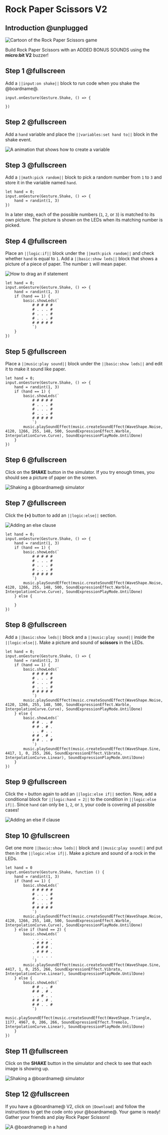 # Rock Paper Scissors V2

## Introduction @unplugged

![Cartoon of the Rock Paper Scissors game](/static/mb/projects/a4-motion.png)

Build Rock Paper Scissors with an ADDED BONUS SOUNDS using the **micro:bit V2** buzzer!

## Step 1 @fullscreen

Add a ``||input:on shake||`` block to run code when you shake the @boardname@.

```blocks
input.onGesture(Gesture.Shake, () => {

})
```

## Step 2 @fullscreen

Add a ``hand`` variable and place the ``||variables:set hand to||`` block in the shake event.

![A animation that shows how to create a variable](/static/mb/projects/rock-paper-scissors/newvar.gif)

## Step 3 @fullscreen

Add a ``||math:pick random||`` block to pick a random number from `1` to `3` and store it in the variable named ``hand``.

```blocks
let hand = 0;
input.onGesture(Gesture.Shake, () => {
    hand = randint(1, 3)
})
```

In a later step, each of the possible numbers (`1`, `2`, or `3`) is matched to its own picture. The picture is shown on the LEDs when its matching number is picked.

## Step 4 @fullscreen

Place an ``||logic:if||`` block under the ``||math:pick random||`` and check whether ``hand`` is equal to ``1``. Add a ``||basic:show leds||`` block that shows a picture of a piece of paper. The number `1` will mean paper.

![How to drag an if statement](/static/mb/projects/rock-paper-scissors/if.gif)

```blocks
let hand = 0;
input.onGesture(Gesture.Shake, () => {
    hand = randint(1, 3)
    if (hand == 1) {
        basic.showLeds(`
            # # # # #
            # . . . #
            # . . . #
            # . . . #
            # # # # #
            `)
    }
})
```

## Step 5 @fullscreen

Place a ``||music:play sound||`` block under the ``||basic:show leds||`` and edit it to make it sound like paper.

```blocks
let hand = 0;
input.onGesture(Gesture.Shake, () => {
    hand = randint(1, 3)
    if (hand == 1) {
        basic.showLeds(`
            # # # # #
            # . . . #
            # . . . #
            # . . . #
            # # # # #
            `)
        music.playSoundEffect(music.createSoundEffect(WaveShape.Noise, 4120, 1266, 255, 148, 500, SoundExpressionEffect.Warble, InterpolationCurve.Curve), SoundExpressionPlayMode.UntilDone)
    }
})
```

## Step 6 @fullscreen

Click on the **SHAKE** button in the simulator. If you try enough times, you should see a picture of paper on the screen.

![Shaking a @boardname@ simulator](/static/mb/projects/rock-paper-scissors/rpsshake.gif)


## Step 7 @fullscreen

Click the **(+)** button to add an ``||logic:else||`` section.

![Adding an else clause](/static/mb/projects/rock-paper-scissors/ifelse.gif)

```blocks
let hand = 0;
input.onGesture(Gesture.Shake, () => {
    hand = randint(1, 3)
    if (hand == 1) {
        basic.showLeds(`
            # # # # #
            # . . . #
            # . . . #
            # . . . #
            # # # # #
            `)
        music.playSoundEffect(music.createSoundEffect(WaveShape.Noise, 4120, 1266, 255, 148, 500, SoundExpressionEffect.Warble, InterpolationCurve.Curve), SoundExpressionPlayMode.UntilDone)
    } else {

    }
})
```

## Step 8 @fullscreen

Add a ``||basic:show leds||`` block and a ``||music:play sound||`` inside the ``||logic:else||``. Make a picture and sound of **scissors** in the LEDs.

```blocks
let hand = 0;
input.onGesture(Gesture.Shake, () => {
    hand = randint(1, 3)
    if (hand == 1) {
        basic.showLeds(`
            # # # # #
            # . . . #
            # . . . #
            # . . . #
            # # # # #
            `)
        music.playSoundEffect(music.createSoundEffect(WaveShape.Noise, 4120, 1266, 255, 148, 500, SoundExpressionEffect.Warble, InterpolationCurve.Curve), SoundExpressionPlayMode.UntilDone)
    } else {
        basic.showLeds(`
            # # . . #
            # # . # .
            . . # . .
            # # . # .
            # # . . #
            `)
        music.playSoundEffect(music.createSoundEffect(WaveShape.Sine, 4417, 1, 0, 255, 266, SoundExpressionEffect.Vibrato, InterpolationCurve.Linear), SoundExpressionPlayMode.UntilDone)
    }
})
```

## Step 9 @fullscreen

Click the ``+`` button again to add an ``||logic:else if||`` section. Now, add a conditional block for ``||logic:hand = 2||`` to the condition in ``||logic:else if||``. Since ``hand`` can only be `1`, `2`, or `3`, your code is covering all possible cases!

![Adding an else if clause](/static/mb/projects/rock-paper-scissors/ifelseif.gif)

## Step 10 @fullscreen

Get one more ``||basic:show leds||`` block and ``||music:play sound||`` and put then in the ``||logic:else if||``. Make a picture and sound of a rock in the LEDs.

```blocks
let hand = 0
input.onGesture(Gesture.Shake, function () {
    hand = randint(1, 3)
    if (hand == 1) {
        basic.showLeds(`
            # # # # #
            # . . . #
            # . . . #
            # . . . #
            # # # # #
            `)
        music.playSoundEffect(music.createSoundEffect(WaveShape.Noise, 4120, 1266, 255, 148, 500, SoundExpressionEffect.Warble, InterpolationCurve.Curve), SoundExpressionPlayMode.UntilDone)
    } else if (hand == 2) {
        basic.showLeds(`
            . . . . .
            . # # # .
            . # # # .
            . # # # .
            . . . . .
            `)
        music.playSoundEffect(music.createSoundEffect(WaveShape.Sine, 4417, 1, 0, 255, 266, SoundExpressionEffect.Vibrato, InterpolationCurve.Linear), SoundExpressionPlayMode.UntilDone)
    } else {
        basic.showLeds(`
            # # . . #
            # # . # .
            . . # . .
            # # . # .
            # # . . #
            `)
        music.playSoundEffect(music.createSoundEffect(WaveShape.Triangle, 1177, 4967, 0, 206, 266, SoundExpressionEffect.Tremolo, InterpolationCurve.Linear), SoundExpressionPlayMode.UntilDone)
    }
})
```

## Step 11 @fullscreen

Click on the **SHAKE** button in the simulator and check to see that each image is showing up.

![Shaking a @boardname@ simulator](/static/mb/projects/rock-paper-scissors/rpssim3.gif)

## Step 12 @fullscreen

If you have a @boardname@ V2, click on ``|Download|`` and follow the instructions to get the code
onto your @boardname@. Your game is ready! Gather your friends and play Rock Paper Scissors!

![A @boardname@ in a hand](/static/mb/projects/rock-paper-scissors/hand.jpg)
